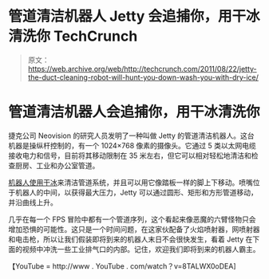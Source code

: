 # 管道清洁机器人 Jetty 会追捕你，用干冰清洗你 TechCrunch

> 原文：<https://web.archive.org/web/http://techcrunch.com/2011/08/22/jetty-the-duct-cleaning-robot-will-hunt-you-down-wash-you-with-dry-ice/>

# 管道清洁机器人会追捕你，用干冰清洗你

捷克公司 Neovision 的研究人员发明了一种叫做 Jetty 的管道清洁机器人。这台机器是操纵杆控制的，有一个 1024×768 像素的摄像头。它通过 5 类以太网电缆接收电力和信号，目前将其移动限制在 35 米左右，但它可以相对轻松地清洁和检查厨房、工业和办公室管道。

[机器人使用干冰](https://web.archive.org/web/20230204221757/http://www.vision-systems.com/articles/2011/04/vision-guides-robot-to-clean-air-ducts.html)来清洁管道系统，并且可以用它像踏板一样的脚上下移动。喷嘴位于机器人的中间，以获得最大压力，Jetty 可以通过圆形、矩形和方形管道移动，并沿曲线上升。

几乎在每一个 FPS 冒险中都有一个管道序列，这个看起来像恶魔的六臂怪物只会增加恐惧的可能性。这只是一个时间问题，在这家伙配备了火焰喷射器，网喷射器和电击枪，所以让我们假装即将到来的机器人末日不会很快发生，看着 Jetty 在下面的视频中冲洗一些工业排气口的内部。记住，欢迎我们即将到来的机器人霸主。

【YouTube = http://www . YouTube . com/watch？v=8TALWX0oDEA]